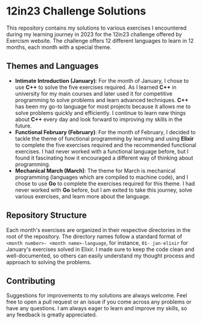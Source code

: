 # 12in23 Challenge Solutions

This repository contains my solutions to various exercises I encountered during my learning journey in 2023 for the 12in23 challenge offered by Exercism website. The challenge offers 12 different languages to learn in 12 months, each month with a special theme.

## Themes and Languages

- **Intimate Introduction (January)**: For the month of January, I chose to use **C++** to solve the five exercises required. As I learned **C++** in university for my main courses and later used it for competitive programming to solve problems and learn advanced techniques. **C++** has been my go-to language for most projects because it allows me to solve problems quickly and efficiently. I continue to learn new things about **C++** every day and look forward to improving my skills in the future.
- **Functional February (February)**: For the month of February, I decided to tackle the theme of functional programming by learning and using **Elixir** to complete the five exercises required and the recommended functional exercises. I had never worked with a functional language before, but I found it fascinating how it encouraged a different way of thinking about programming.
- **Mechanical March (March)**: The theme for March is mechanical programming (languages which are compiled to machine code), and I chose to use **Go** to complete the exercises required for this theme. I had never worked with **Go** before, but I am exited to take this journey, solve various exercises, and learn more about the language.

## Repository Structure

Each month's exercises are organized in their respective directories in the root of the repository. The directory names follow a standard format of `<month number>- <month name>-language`, for instance, `01- jan-elixir` for January's exercises solved in Elixir. I made sure to keep the code clean and well-documented, so others can easily understand my thought process and approach to solving the problems.

## Contributing

Suggestions for improvements to my solutions are always welcome. Feel free to open a pull request or an issue if you come across any problems or have any questions. I am always eager to learn and improve my skills, so any feedback is greatly appreciated.